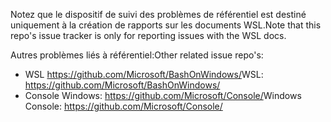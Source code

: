 <span data-ttu-id="b0288-101">Notez que le dispositif de suivi des problèmes de référentiel est destiné uniquement à la création de rapports sur les documents WSL.</span><span class="sxs-lookup"><span data-stu-id="b0288-101">Note that this repo's issue tracker is only for reporting issues with the WSL docs.</span></span>

<span data-ttu-id="b0288-102">Autres problèmes liés à référentiel:</span><span class="sxs-lookup"><span data-stu-id="b0288-102">Other related issue repo's:</span></span>

* <span data-ttu-id="b0288-103">WSL https://github.com/Microsoft/BashOnWindows/</span><span class="sxs-lookup"><span data-stu-id="b0288-103">WSL: https://github.com/Microsoft/BashOnWindows/</span></span>
* <span data-ttu-id="b0288-104">Console Windows: https://github.com/Microsoft/Console/</span><span class="sxs-lookup"><span data-stu-id="b0288-104">Windows Console: https://github.com/Microsoft/Console/</span></span>
